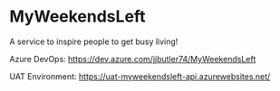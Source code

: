 # MyWeekendsLeft
A service to inspire people to get busy living!

Azure DevOps: https://dev.azure.com/jjbutler74/MyWeekendsLeft

UAT Environment: https://uat-myweekendsleft-api.azurewebsites.net/
